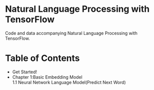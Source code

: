 # Natural Language Processing with TensorFlow
Code and data accompanying Natural Language Processing with TensorFlow.  
# Table of Contents
* Get Started!
* Chapter 1:Basic Embedding Model   
1.1 Neural Network Language Model(Predict Next Word)
